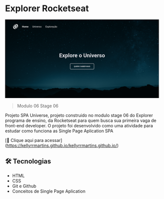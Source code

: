 # Explorer Rocketseat

![preview](./preview.png)

> Modulo 06 Stage 06

Projeto SPA Universe, projeto construido no modulo stage 06 do Explorer programa de ensino,
da Rocketseat para quem busca sua primeira vaga de front-end developer. O projeto foi desenvolvido como uma atividade para estudar como funciona as Single Page Aplication SPA

[🔗 Clique aqui para acessar] (https://kellyrrmartins.github.io/kellyrrmartins.github.io/)

## 🛠️ Tecnologias

- HTML
- CSS
- Git e Github
- Conceitos de Single Page Aplication
